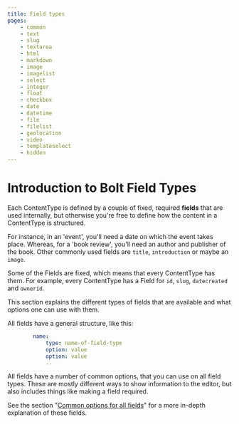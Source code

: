 ```yaml
---
title: Field types
pages:
    - common
    - text
    - slug
    - textarea
    - html
    - markdown
    - image
    - imagelist
    - select
    - integer
    - float
    - checkbox
    - date
    - datetime
    - file
    - filelist
    - geolocation
    - video
    - templateselect
    - hidden
---
```


Introduction to Bolt Field Types
================================

Each ContentType is defined by a couple of fixed, required **fields** that are
used internally, but otherwise you're free to define how the content in a
ContentType is structured. 

For instance, in an 'event', you'll need a date on which the event takes place.
Whereas, for a 'book review', you'll need an author and publisher of the book.
Other commonly used fields are `title`, `introduction` or maybe an `image`. 

Some of the Fields are fixed, which means that every ContentType has them. For
example, every ContentType has a Field for `id`, `slug`, `datecreated` and
`ownerid`. 

This section explains the different types of fields that are available and what
options one can use with them.

All fields have a general structure, like this:

```yaml
        name:
            type: name-of-field-type
            option: value
            option: value
            ..
```

All fields have a number of common options, that you can use on all field types.
These are mostly different ways to show information to the editor, but also
includes things like making a field required. 

See the section "[Common options for all fields](fields/common)" for a more
in-depth explanation of these fields.
